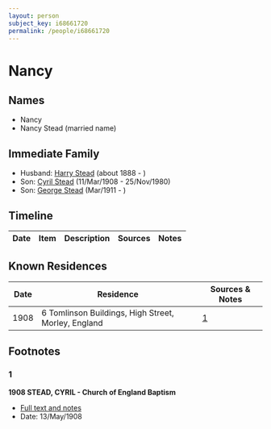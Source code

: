 ```yaml
---
layout: person
subject_key: i68661720
permalink: /people/i68661720
---
```


# Nancy

## Names

* Nancy
* Nancy Stead (married name)

## Immediate Family

* Husband: [Harry Stead](./@68900898@-harry-stead-b1888-d.md) (about 1888 - )
* Son: [Cyril Stead](./@61214710@-cyril-stead-b1908-3-11-d1980-11-25.md) (11/Mar/1908 - 25/Nov/1980)
* Son: [George Stead](./@77215226@-george-stead-b1911-3-d.md) (Mar/1911 - )

## Timeline

Date | Item | Description | Sources | Notes
---|---|---|---|---

## Known Residences

Date | Residence | Sources & Notes
---|---|---
1908 | 6 Tomlinson Buildings, High Street, Morley, England | [1](#1)

## Footnotes

### 1

**1908 STEAD, CYRIL - Church of England Baptism**

* [Full text and notes](../sources/@48079579@-1908-stead,-cyril-church-of-england-baptism.md)
* Date: 13/May/1908

